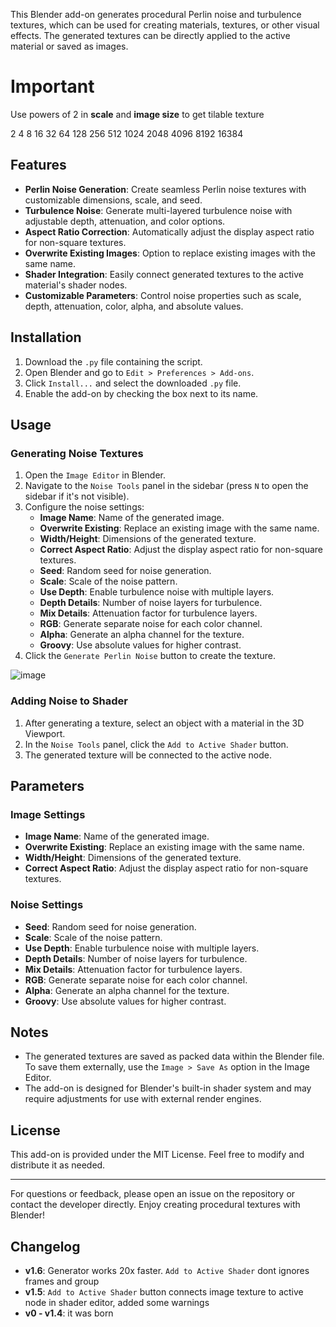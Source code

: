 This Blender add-on generates procedural Perlin noise and turbulence textures, which can be used for creating materials, textures, or other visual effects. The generated textures can be directly applied to the active material or saved as images.

# Important
Use powers of 2 in **scale** and **image size** to get tilable texture

2 4 8 16 32 64 128 256 512 1024 2048 4096 8192 16384

## Features

- **Perlin Noise Generation**: Create seamless Perlin noise textures with customizable dimensions, scale, and seed.
- **Turbulence Noise**: Generate multi-layered turbulence noise with adjustable depth, attenuation, and color options.
- **Aspect Ratio Correction**: Automatically adjust the display aspect ratio for non-square textures.
- **Overwrite Existing Images**: Option to replace existing images with the same name.
- **Shader Integration**: Easily connect generated textures to the active material's shader nodes.
- **Customizable Parameters**: Control noise properties such as scale, depth, attenuation, color, alpha, and absolute values.

## Installation

1. Download the `.py` file containing the script.
2. Open Blender and go to `Edit > Preferences > Add-ons`.
3. Click `Install...` and select the downloaded `.py` file.
4. Enable the add-on by checking the box next to its name.

## Usage

### Generating Noise Textures

1. Open the `Image Editor` in Blender.
2. Navigate to the `Noise Tools` panel in the sidebar (press `N` to open the sidebar if it's not visible).
3. Configure the noise settings:
   - **Image Name**: Name of the generated image.
   - **Overwrite Existing**: Replace an existing image with the same name.
   - **Width/Height**: Dimensions of the generated texture.
   - **Correct Aspect Ratio**: Adjust the display aspect ratio for non-square textures.
   - **Seed**: Random seed for noise generation.
   - **Scale**: Scale of the noise pattern.
   - **Use Depth**: Enable turbulence noise with multiple layers.
   - **Depth Details**: Number of noise layers for turbulence.
   - **Mix Details**: Attenuation factor for turbulence layers.
   - **RGB**: Generate separate noise for each color channel.
   - **Alpha**: Generate an alpha channel for the texture.
   - **Groovy**: Use absolute values for higher contrast.
4. Click the `Generate Perlin Noise` button to create the texture.

![image](https://github.com/user-attachments/assets/7676f5fc-9d64-4566-88e9-0c69796be543)

### Adding Noise to Shader

1. After generating a texture, select an object with a material in the 3D Viewport.
2. In the `Noise Tools` panel, click the `Add to Active Shader` button.
3. The generated texture will be connected to the active node.

## Parameters

### Image Settings
- **Image Name**: Name of the generated image.
- **Overwrite Existing**: Replace an existing image with the same name.
- **Width/Height**: Dimensions of the generated texture.
- **Correct Aspect Ratio**: Adjust the display aspect ratio for non-square textures.

### Noise Settings
- **Seed**: Random seed for noise generation.
- **Scale**: Scale of the noise pattern.
- **Use Depth**: Enable turbulence noise with multiple layers.
- **Depth Details**: Number of noise layers for turbulence.
- **Mix Details**: Attenuation factor for turbulence layers.
- **RGB**: Generate separate noise for each color channel.
- **Alpha**: Generate an alpha channel for the texture.
- **Groovy**: Use absolute values for higher contrast.

## Notes

- The generated textures are saved as packed data within the Blender file. To save them externally, use the `Image > Save As` option in the Image Editor.
- The add-on is designed for Blender's built-in shader system and may require adjustments for use with external render engines.

## License

This add-on is provided under the MIT License. Feel free to modify and distribute it as needed.

---

For questions or feedback, please open an issue on the repository or contact the developer directly. Enjoy creating procedural textures with Blender!

## Changelog

- **v1.6**: Generator works 20x faster. `Add to Active Shader` dont ignores frames and group
- **v1.5**: `Add to Active Shader` button connects image texture to active node in shader editor, added some warnings
- **v0 - v1.4**: it was born
 
